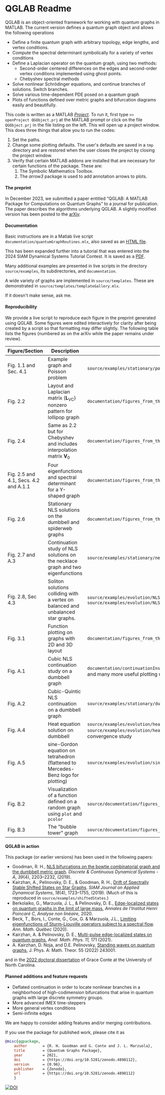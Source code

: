 # QGLAB Readme

QGLAB is an object-oriented framework for working with quantum graphs in MATLAB. The current version defines a quantum graph object and allows the following operations

* Define a finite quantum graph with arbitrary topology, edge lengths, and vertex conditions.
* Compute the spectral determinant symbolically for a variety of vertex conditions
* Define a Laplacian operator on the quantum graph, using two methods:
   * Second-order centered differences on the edges and second-order vertex conditions implemented using ghost points.
   * Chebyshev spectral methods
* Solve nonlinear Schrödinger equations, and continue branches of solutions. Switch branches.
* Solve various time-dependent PDE posed on a quantum graph
* Plots of functions defined over metric graphs and bifurcation diagrams easily and beautifully.

This code is written as a MATLAB [_Project_](https://www.mathworks.com/help/simulink/project-management.html). To run it, first type
```>> openProject QGObject.prj``` 
at the MATLAB prompt or click on the file `QGObject.prj` in the file listing on the left. 
This will open up a project window. This does three things that allow you to run the codes:

1. Set the paths.
2. Change some plotting defaults. The user's defaults are saved in a `tmp` directory and are restored when the user closes the project by closing the project window.
3. Verify that certain MATLAB addons are installed that are necessary for certain functions of the package. These are: 
   1. The Symbolic Mathematics Toolbox.
   2. The *arrow3* package is used to add annotation arrows to plots.


#### The preprint

In December 2023, we submitted a paper entitled “QGLAB: A MATLAB Package for Computations on Quantum Graphs” to a journal for publication. The paper describes the algorithms underlying QGLAB. A slightly modified version has been posted to the [arXiv](https://arxiv.org/abs/2401.00561).

#### Documentation

Basic instructions are in a Matlab live script `documentation/quantumGraphRoutines.mlx`, also saved as an [HTML file](documentation/quantumGraphRoutines.html). 

This has been expanded further into a tutorial that was entered into the 2024 SIAM Dynamical Systems Tutorial Contest. It is saved as a [PDF](documentation/Tutorial/QGLABtutorial.pdf).

Many additional examples are presented in live scripts in the directory `source/examples`, its subdirectories, and `documentation`.

A wide variety of graphs are implemented in `source/templates`. These are demonstrated in `source/templates/templateGallery.mlx`.

If it doesn't make sense, ask me.

#### Reproducibility

We provide a live script to reproduce each figure in the preprint generated using QGLAB. Some figures were edited interactively for clarity after being created by a script so that formatting may differ slightly. The following table lists the figures (numbered as on the arXiv while the paper remains under review).

| Figure/Section                        | Description                                                  | file                                                         |
| ------------------------------------- | ------------------------------------------------------------ | ------------------------------------------------------------ |
| Fig. 1.1 and Sec. 4.1                 | Example graph and Poisson problem                            | `source/examples/stationary/poissonSchrodingerExample.mlx`   |
| Fig. 2.2                              | Layout and Laplacian matrix ($\mathbf{L}_{\mathrm{VC}}$) nonzero pattern for lollipop graph | `documentation/figures_from_the_paper/figure2p2.mlx`         |
| Fig. 2.4                              | Same as 2.2 but for Chebyshev and includes interpolation matrix $\mathbf{V}_0$ | `documentation/figures_from_the_paper/figure2p4.mlx`         |
| Fig. 2.5 and 4.1, Secs. 4.2 and A.1.1 | Four eigenfunctions and spectral determinant for a Y-shaped graph | `documentation/figures_from_the_paper/figure2p5.mlx`         |
| Fig. 2.6                              | Stationary NLS solutions on the dumbbell and spiderweb graphs | `documentation/figures_from_the_paper/figure2p6.mlx`         |
| Fig. 2.7 and A.3                      | Continuation study of NLS solutions on the necklace graph and two eigenfunctions | `source/examples/stationary/necklaceBifurcationDiagram.mlx`  |
| Fig. 2.8, Sec 4.3                     | Soliton solutions colliding with a vertex on balanced and unbalanced star graphs. | `source/examples/evolution/NLSOnBalancedStarSDIRK443.mlx` and `source/examples/evolution/NLSOnUnbalancedStarSDIRK443.mlx` |
| Fig. 3.1                              | Function plotting on graphs with 2D and 3D layout            | `documentation/figures_from_the_paper/figure3p1.mlx`         |
| Fig. A.1                              | Cubic NLS continuation study on a dumbbell graph             | `documentation/continuationInstructions.mlx` contains these images and many more useful plotting routines for continuation studies |
| Fig. A.2                              | Cubic-Quintic NLS continuation on a dumbbell graph           | `source/examples/stationary/dumbbellContinuation35.mlx`      |
| Fig. A.4                              | Heat equation solution on dumbbell                           | `source/examples/evolution/heatOnDumbbell.mlx` also see `source/examples/evolution/heatOnDumbbellTestOrder.mlx`  for convergence study |
| Fig. A.5                              | sine-Gordon equation on tetrahedron (flattened to Mercedes-Benz logo for plotting) | `source/examples/evolution/sineGordonOnTetra.mlx`            |
| Fig. B.2                              | Visualization of a function defined on a random graph using `plot` and `pcolor` | `source/documentation/figures_from_the_paper/figureB2_figureB3.mlx` |
| Fig. B.3                              | The "bubble tower" graph                                     | `source/documentation/figures_from_the_paper/figureB2_figureB3.mlx` |

#### QGLAB in action

This package (or earlier versions) has been used in the following papers:

* Goodman, R. H., [NLS bifurcations on the bowtie combinatorial graph and the dumbbell metric graph](http://doi.org/10.3934/dcds.2019093). *Discrete & Continuous Dynamical Systems - A*, *39*(4), 2203–2232, (2019). 
* Kairzhan, A., Pelinovsky, D. E., & Goodman, R. H., [Drift of Spectrally Stable Shifted States on Star Graphs](http://doi.org/10.1137/19M1246146). *SIAM Journal on Applied Dynamical Systems*, *18*(4), 1723–1755, (2019).  (Much of this is reproduced in `source/examples/shiftedStates`.)
* Berkolaiko, G., Marzuola, J. L., & Pelinovsky, D. E., [Edge-localized states on quantum graphs in the limit of large mass](https://doi.org/10.1016/j.anihpc.2020.11.003), _Annales de l'Institut Henri Poincaré C, Analyse non linéaire,_ 2020.
* Beck, T., Bors, I., Conte, G., Cox, G. & Marzuola, J.L., [Limiting eigenfunctions of Sturm–Liouville operators subject to a spectral flow](https://doi.org/10.1007/s40316-020-00142-6). *Ann. Math. Québec* (2020).  
* Kairzhan, A. & Pelinovsky, D. E., [Multi-pulse edge-localized states on quantum graphs](https://doi.org/10.1007/s13324-021-00603-3), *Anal. Math. Phys.* *11,* 171 (2021).
* A. Kairzhan, D. Noja, and D.E. Pelinovsky, [Standing waves on quantum graphs](https://doi.org/10.1088/1751-8121/ac6c60), J. Phys. A: Math. Theor. 55 (2022) 243001. 

and in the [2022 doctoral dissertation](https://cdr.lib.unc.edu/concern/dissertations/8623j7218?locale=en) of Grace Conte at the University of North Carolina.

#### Planned additions and feature requests

* Deflated continuation in order to locate nonlinear branches in a neighborhood of high-codimension bifurcations that arise in quantum graphs with large discrete symmetry groups.
* More advanced IMEX time-steppers
* More general vertex conditions
* Semi-infinite edges

We are happy to consider adding features and/or merging contributions.

If you use the package for published work, please cite it as

```bibtex
@misc{qgpackage,
    author       = {R. H. Goodman and G. Conte and J. L. Marzuola},
    title        = {Quantum Graphs Package},
    year         = 2021,
    doi          = {https://doi.org/10.5281/zenodo.4898112},
    version      = {0.96},
    publisher    = {Zenodo},
    url          = {https://doi.org/10.5281/zenodo.4898112}
    }
```



[![DOI](https://zenodo.org/badge/298713469.svg)](https://zenodo.org/badge/latestdoi/298713469)

